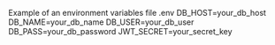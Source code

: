 Example of an environment variables file .env
DB_HOST=your_db_host
DB_NAME=your_db_name
DB_USER=your_db_user
DB_PASS=your_db_password
JWT_SECRET=your_secret_key